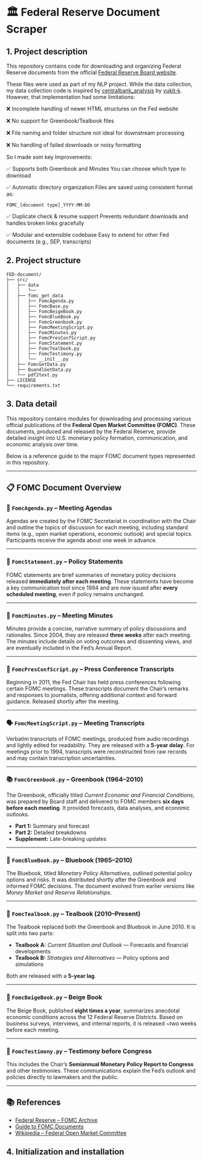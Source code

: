 # 🏛️ Federal Reserve Document Scraper

## 1. Project description

This repository contains code for downloading and organizing Federal Reserve documents from the official [Federal Reserve Board website](https://www.federalreserve.gov/monetarypolicy/fomc_historical_year.htm).

These files were used as part of my NLP project. While the data collection, my data collection code is inspired by [centralbank_analysis](https://github.com/yukit-k/centralbank_analysis) by [yukit-k](https://github.com/yukit-k). 
However, that implementation had some limitations:

❌ Incomplete handling of newer HTML structures on the Fed website

❌ No support for Greenbook/Tealbook files

❌ File naming and folder structure not ideal for downstream processing

❌ No handling of failed downloads or noisy formatting


So I made som key Improvements:

✅ Supports both Greenbook and Minutes	You can choose which type to download

✅ Automatic directory organization	Files are saved using consistent format as:
```
FOMC_[document type]_YYYY-MM-DD
```
✅ Duplicate check & resume support	Prevents redundant downloads and handles broken links gracefully

✅ Modular and extensible codebase	Easy to extend for other Fed documents (e.g., SEP, transcripts)

## 2. Project structure
```
FED-document/
├── src/
│   ├── data
│   │   └── 
│   ├── fomc_get_data
│   │   ├── FomcAgenda.py 
│   │   ├── FomcBase.py
│   │   ├── FomcBeigeBook.py
│   │   ├── FomcBlueBook.py
│   │   ├── FomcGreenbook.py
│   │   ├── FomcMeetingScript.py 
│   │   ├── FomcMinutes.py
│   │   ├── FomcPresConfScript.py
│   │   ├── FomcStatement.py
│   │   ├── FomcTealbook.py
│   │   ├── FomcTestimony.py
│   │   └── __init__.py
│   ├── FomcGetData.py                      
│   ├── QuandlGetData.py                    
│   └── pdf2text.py   
├── LICENSE
└── requirements.txt
```

## 3. Data detail

This repository contains modules for downloading and processing various official publications of the **Federal Open Market Committee (FOMC)**. These documents, produced and released by the Federal Reserve, provide detailed insight into U.S. monetary policy formation, communication, and economic analysis over time.

Below is a reference guide to the major FOMC document types represented in this repository.

---

## 📋 FOMC Document Overview

### 📅 `FomcAgenda.py` – Meeting Agendas
Agendas are created by the FOMC Secretariat in coordination with the Chair and outline the topics of discussion for each meeting, including standard items (e.g., open market operations, economic outlook) and special topics. Participants receive the agenda about one week in advance.

---

### 📄 `FomcStatement.py` – Policy Statements
FOMC statements are brief summaries of monetary policy decisions released **immediately after each meeting**. These statements have become a key communication tool since 1994 and are now issued after **every scheduled meeting**, even if policy remains unchanged.

---

### 📝 `FomcMinutes.py` – Meeting Minutes
Minutes provide a concise, narrative summary of policy discussions and rationales. Since 2004, they are released **three weeks** after each meeting. The minutes include details on voting outcomes and dissenting views, and are eventually included in the Fed’s Annual Report.

---

### 🧾 `FomcPresConfScript.py` – Press Conference Transcripts
Beginning in 2011, the Fed Chair has held press conferences following certain FOMC meetings. These transcripts document the Chair’s remarks and responses to journalists, offering additional context and forward guidance. Released shortly after the meeting.

---

### 🗣️ `FomcMeetingScript.py` – Meeting Transcripts
Verbatim transcripts of FOMC meetings, produced from audio recordings and lightly edited for readability. They are released with a **5-year delay**. For meetings prior to 1994, transcripts were reconstructed from raw records and may contain transcription uncertainties.

---

### 📚 `FomcGreenbook.py` – Greenbook (1964–2010)
The Greenbook, officially titled *Current Economic and Financial Conditions*, was prepared by Board staff and delivered to FOMC members **six days before each meeting**. It provided forecasts, data analyses, and economic outlooks.

- **Part 1:** Summary and forecast  
- **Part 2:** Detailed breakdowns  
- **Supplement:** Late-breaking updates

---

### 📘 `FomcBlueBook.py` – Bluebook (1965–2010)
The Bluebook, titled *Monetary Policy Alternatives*, outlined potential policy options and risks. It was distributed shortly after the Greenbook and informed FOMC decisions. The document evolved from earlier versions like *Money Market and Reserve Relationships*.

---

### 🧠 `FomcTealbook.py` – Tealbook (2010–Present)
The Tealbook replaced both the Greenbook and Bluebook in June 2010. It is split into two parts:

- **Tealbook A:** *Current Situation and Outlook* — Forecasts and financial developments  
- **Tealbook B:** *Strategies and Alternatives* — Policy options and simulations

Both are released with a **5-year lag**.

---

### 📙 `FomcBeigeBook.py` – Beige Book
The Beige Book, published **eight times a year**, summarizes anecdotal economic conditions across the 12 Federal Reserve Districts. Based on business surveys, interviews, and internal reports, it is released ~two weeks before each meeting.

---

### 🧾 `FomcTestimony.py` – Testimony before Congress
This includes the Chair’s **Semiannual Monetary Policy Report to Congress** and other testimonies. These communications explain the Fed’s outlook and policies directly to lawmakers and the public.

---

## 📚 References

- [Federal Reserve – FOMC Archive](https://www.federalreserve.gov/monetarypolicy/fomc_historical.htm)  
- [Guide to FOMC Documents](https://www.federalreserve.gov/monetarypolicy/fomc_historical.htm#docguide)  
- [Wikipedia – Federal Open Market Committee](https://en.wikipedia.org/wiki/Federal_Open_Market_Committee)


## 4. Initialization and installation

```

```
